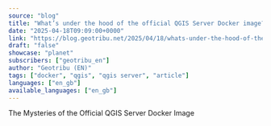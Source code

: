 ```yaml
---
source: "blog"
title: "What’s under the hood of the official QGIS Server Docker image?"
date: "2025-04-18T09:09:00+0000"
link: "https://blog.geotribu.net/2025/04/18/whats-under-the-hood-of-the-official-qgis-server-docker-image/?utm_source=rss-feed&utm_medium=RSS&utm_campaign=feed-syndication"
draft: "false"
showcase: "planet"
subscribers: ["geotribu_en"]
author: "Geotribu (EN)"
tags: ["docker", "qgis", "qgis server", "article"]
languages: ["en_gb"]
available_languages: ["en_gb"]
---
```


The Mysteries of the Official QGIS Server Docker Image
